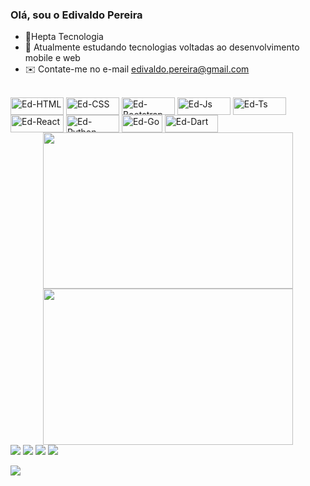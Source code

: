 ### Olá, sou o Edivaldo Pereira


- 🔭Hepta Tecnologia 
- 🌱 Atualmente estudando tecnologias voltadas ao desenvolvimento mobile e web
- ✉️ Contate-me no e-mail edivaldo.pereira@gmail.com

 <div style="display: inline_block"><br>
   <img align="center" alt="Ed-HTML" height="28" width="85" src="https://img.shields.io/badge/HTML5-E34F26?style=for-the-badge&logo=html5&logoColor=white">
  <img align="center" alt="Ed-CSS" height="28" width="85" src="https://img.shields.io/badge/CSS3-1572B6?style=for-the-badge&logo=css3&logoColor=white">
  <img align="center" alt="Ed-Bootstrap" height="28" width="85" src="https://img.shields.io/badge/Bootstrap-563D7C?style=for-the-badge&logo=bootstrap&logoColor=white">
  <img align="center" alt="Ed-Js" height="28" width="85" src="https://img.shields.io/badge/JavaScript-F7DF1E?style=for-the-badge&logo=javascript&logoColor=black">
  <img align="center" alt="Ed-Ts" height="28" width="85" src="https://img.shields.io/badge/TypeScript-007ACC?style=for-the-badge&logo=typescript&logoColor=white">
  <img align="center" alt="Ed-React" height="28" width="85" src="https://img.shields.io/badge/React-20232A?style=for-the-badge&logo=react&logoColor=61DAFB">
  <img align="center" alt="Ed-Python" height="28" width="85" src="https://img.shields.io/badge/Python-14354C?style=for-the-badge&logo=python&logoColor=white">
  <img align="center" alt="Ed-Go" height="28" width="65" src="https://img.shields.io/badge/Go-00ADD8?style=for-the-badge&logo=go&logoColor=white">
  <img align="center" alt="Ed-Dart" height="28" width="85" src="https://img.shields.io/badge/Dart-0175C2?style=for-the-badge&logo=dart&logoColor=whitee">
</div>
<div align="center">
  <a href="https://github.com/edivaldopereira">
  <img height="250px" width="400px" src="https://github-readme-stats.vercel.app/api?username=edivaldopereira&show_icons=true&theme=dark&include_all_commits=true&count_private=true"/>
  <img height="250px" width="400px" src="https://github-readme-stats.vercel.app/api/top-langs/?username=edivaldopereira&layout=compact&langs_count=7&theme=blue-green"/>
</div>
 
  <div>
     <a href = "mailto:edivaldo.pereira@gmail.com"><img src="https://img.shields.io/badge/Gmail-D14836?style=for-the-badge&logo=gmail&logoColor=white" target="_blank"></a>
  <a href="https://www.linkedin.com/in/epereira1974/" target="_blank"><img src="https://img.shields.io/badge/-LinkedIn-%230077B5?style=for-the-badge&logo=linkedin&logoColor=white" target="_blank"></a> 
     <a href="https://twitter.com/ep0603" target="_blank"><img src="https://img.shields.io/badge/Twitter-1DA1F2?style=for-the-badge&logo=twitter&logoColor=white" target="_blank"></a> 
     <a href="https://wa.me/61999592323" target="_blank"><img src="https://img.shields.io/badge/WhatsApp-25D366?style=for-the-badge&logo=whatsapp&logoColor=white" target="_blank"></a> 
    </div>

  <a href="https://wa.me/61999592323" target="_blank"><img src="https://github.com/edivaldopereira/edivaldopereira/blob/output/github-contribution-grid-snake.svg"></a>
